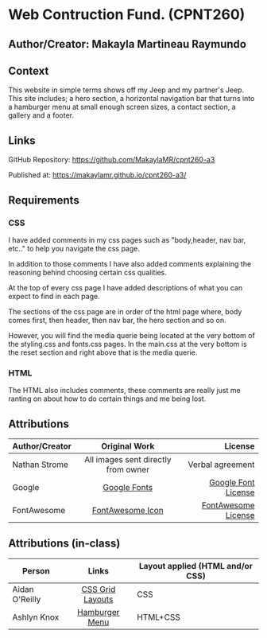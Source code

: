 # Web Contruction Fund. (CPNT260)
## Author/Creator: Makayla Martineau Raymundo
## Context
This website in simple terms shows off my Jeep and my partner's Jeep. This site includes; a hero section, a horizontal navigation bar that turns into a hamburger menu at small enough screen sizes, a contact section, a gallery and a footer.

## Links
GitHub Repository: https://github.com/MakaylaMR/cpnt260-a3

Published at: https://makaylamr.github.io/cpnt260-a3/
## Requirements
### CSS
I have added comments in my css pages such as "body,header, nav bar, etc.." to help you navigate the css page.

In addition to those comments I have also added comments explaining the reasoning behind choosing certain css qualities. 

At the top of every css page I have added descriptions of what you can expect to find in each page.

The sections of the css page are in order of the html page where, body comes first, then header, then nav bar, the hero section and so on. 

However, you will find the media querie being located at the very bottom of the styling.css and fonts.css pages. In the main.css at the very bottom is the reset section and right above that is the media querie.

### HTML
The HTML also includes comments, these comments are really just me ranting on about how to do certain things and me being lost.


## Attributions
| Author/Creator| Original Work          | License  |
| ------------- |:-------------:|---------:|
|Nathan Strome | All images sent directly from owner |Verbal agreement|
|Google | [Google Fonts](https://fonts.google.com/?preview.text_type=custom) |[Google Font License](https://fonts.google.com/attribution)|
|FontAwesome | [FontAwesome Icon](https://fontawesome.com/icons/bars?style=solid) |[FontAwesome License](https://fontawesome.com/license#license)|

## Attributions (in-class)
|Person| Links | Layout applied (HTML and/or CSS)|
| ------------- |:-------------:|-------------|
|Aidan O'Reilly | [CSS Grid Layouts](https://codepen.io/Aidano/pen/yLVBZBX)| CSS
|Ashlyn Knox| [Hamburger Menu](https://github.com/ashlyn-knox/documentation/blob/main/02-02-css-checkbox-menu.adoc)| HTML+CSS